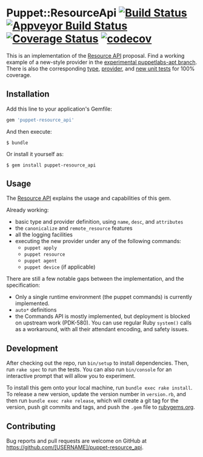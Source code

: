 # Puppet::ResourceApi [![Build Status](https://travis-ci.org/puppetlabs/puppet-resource_api.svg?branch=master)](https://travis-ci.org/puppetlabs/puppet-resource_api) [![Appveyor Build Status](https://ci.appveyor.com/api/projects/status/qvor6rkh0d1e4suc?svg=true)](https://ci.appveyor.com/project/puppetlabs/puppet-resource-api) [![Coverage Status](https://coveralls.io/repos/github/puppetlabs/puppet-resource_api/badge.svg?branch=master)](https://coveralls.io/github/puppetlabs/puppet-resource_api?branch=master) [![codecov](https://codecov.io/gh/puppetlabs/puppet-resource_api/branch/master/graph/badge.svg)](https://codecov.io/gh/puppetlabs/puppet-resource_api)


This is an implementation of the [Resource API](https://github.com/DavidS/puppet-specifications/blob/resourceapi/language/resource-api/README.md) proposal. Find a working example of a new-style provider in the [experimental puppetlabs-apt branch](https://github.com/DavidS/puppetlabs-apt/blob/resource-api-experiments/lib/puppet/provider/apt_key2/apt_key2.rb). There is also the corresponding [type](https://github.com/DavidS/puppetlabs-apt/blob/resource-api-experiments/lib/puppet/type/apt_key2.rb), [provider](https://github.com/DavidS/puppetlabs-apt/blob/resource-api-experiments/lib/puppet/provider/apt_key2/apt_key2.rb), and [new unit tests](https://github.com/DavidS/puppetlabs-apt/blob/resource-api-experiments/spec/unit/puppet/provider/apt_key2/apt_key2_spec.rb) for 100% coverage.

## Installation

Add this line to your application's Gemfile:

```ruby
gem 'puppet-resource_api'
```

And then execute:

    $ bundle

Or install it yourself as:

    $ gem install puppet-resource_api

## Usage

The [Resource API](https://github.com/DavidS/puppet-specifications/blob/resourceapi/language/resource-api/README.md) explains the usage and capabilities of this gem.

Already working:
* basic type and provider definition, using `name`, `desc`, and `attributes`
* the `canonicalize` and `remote_resource` features
* all the logging facilities
* executing the new provider under any of the following commands:
  * `puppet apply`
  * `puppet resource`
  * `puppet agent`
  * `puppet device` (if applicable)


There are still a few notable gaps between the implementation, and the specification:
* Only a single runtime environment (the puppet commands) is currently implemented.
* `auto*` definitions
* the Commands API is mostly implemented, but deployment is blocked on upstream work (PDK-580). You can use regular Ruby `system()` calls as a workaround, with all their attendant encoding, and safety issues.

## Development

After checking out the repo, run `bin/setup` to install dependencies. Then, run `rake spec` to run the tests. You can also run `bin/console` for an interactive prompt that will allow you to experiment.

To install this gem onto your local machine, run `bundle exec rake install`. To release a new version, update the version number in `version.rb`, and then run `bundle exec rake release`, which will create a git tag for the version, push git commits and tags, and push the `.gem` file to [rubygems.org](https://rubygems.org).

## Contributing

Bug reports and pull requests are welcome on GitHub at https://github.com/[USERNAME]/puppet-resource_api.
